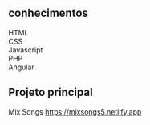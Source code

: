 ## conhecimentos
HTML<br>
CSS<br>
Javascript<br>
PHP<br>
Angular<br>
## Projeto principal
Mix Songs 
https://mixsongs5.netlify.app
